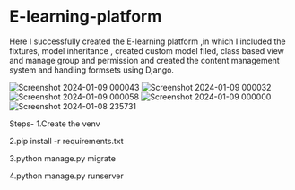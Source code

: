 # E-learning-platform
Here I successfully created the E-learning platform ,in which I  included the fixtures, model inheritance , created custom model filed, class based view and manage group and permission and created the content management system and handling formsets using Django.


![Screenshot 2024-01-09 000043](https://github.com/romanvaibhav/E-learning-platform/assets/90102621/9d61f279-c166-491f-b1fc-834d9f736722)
![Screenshot 2024-01-09 000032](https://github.com/romanvaibhav/E-learning-platform/assets/90102621/4118437d-7257-46d3-9298-37a69bc8f09c)
![Screenshot 2024-01-09 000058](https://github.com/romanvaibhav/E-learning-platform/assets/90102621/ec766363-8521-41d9-8a06-05d6de2734aa)
![Screenshot 2024-01-09 000000](https://github.com/romanvaibhav/E-learning-platform/assets/90102621/cc5fd5f9-287a-4461-8c8d-961e2f49a592)
![Screenshot 2024-01-08 235731](https://github.com/romanvaibhav/E-learning-platform/assets/90102621/4e5b092d-0661-4179-bd74-62bc31365b1c)

Steps-
1.Create the venv


2.pip install -r requirements.txt


3.python manage.py migrate


4.python manage.py runserver
